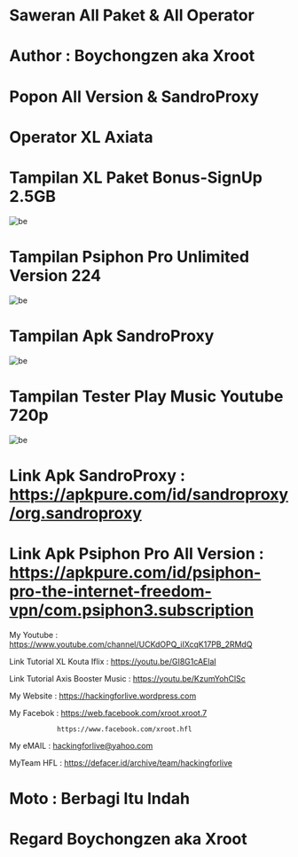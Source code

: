 # Saweran All Paket & All Operator

# Author : Boychongzen aka Xroot

# Popon All Version & SandroProxy

# Operator XL Axiata

# Tampilan XL Paket Bonus-SignUp 2.5GB
![be](https://raw.githubusercontent.com/boychongzen18/SandroProxy-Android/master/kipli.jpg)
# Tampilan Psiphon Pro Unlimited Version 224
![be](https://raw.githubusercontent.com/boychongzen18/SandroProxy-Android/master/popon.jpg)
# Tampilan Apk SandroProxy
![be](https://raw.githubusercontent.com/boychongzen18/SandroProxy-Android/master/proxy.jpg)
# Tampilan Tester Play Music Youtube 720p
![be](https://raw.githubusercontent.com/boychongzen18/SandroProxy-Android/master/yt.jpg)

# Link Apk SandroProxy : https://apkpure.com/id/sandroproxy/org.sandroproxy

# Link Apk Psiphon Pro All Version : https://apkpure.com/id/psiphon-pro-the-internet-freedom-vpn/com.psiphon3.subscription

My Youtube    : https://www.youtube.com/channel/UCKdOPQ_iIXcqK17PB_2RMdQ

Link Tutorial XL Kouta Iflix     : https://youtu.be/GI8G1cAElaI

Link Tutorial Axis Booster Music : https://youtu.be/KzumYohClSc

My Website    : https://hackingforlive.wordpress.com

My Facebok    : https://web.facebook.com/xroot.xroot.7

                https://www.facebook.com/xroot.hfl

My eMAIL      : hackingforlive@yahoo.com

MyTeam HFL    : https://defacer.id/archive/team/hackingforlive

# Moto : Berbagi Itu Indah

# Regard Boychongzen aka Xroot
